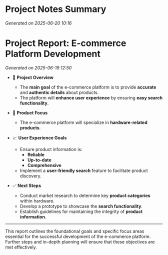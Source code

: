 # Project Notes Summary

*Generated on 2025-06-20 10:16*

# Project Report: E-commerce Platform Development 

*Generated on 2025-06-19 12:50*

- 🛒 **Project Overview**
  - The **main goal** of the e-commerce platform is to provide **accurate** and **authentic details** about products.
  - The platform will **enhance user experience** by ensuring **easy search functionality**.

- 🔧 **Product Focus**
  - The e-commerce platform will specialize in **hardware-related products**.
  
- 📈 **User Experience Goals**
  - Ensure product information is:
    - **Reliable**
    - **Up-to-date**
    - **Comprehensive**
  - Implement a **user-friendly search** feature to facilitate product discovery.
  
- ✅ **Next Steps**
  - Conduct market research to determine key **product categories** within hardware.
  - Develop a prototype to showcase the **search functionality**.
  - Establish guidelines for maintaining the integrity of **product information**. 

---

This report outlines the foundational goals and specific focus areas essential for the successful development of the e-commerce platform. Further steps and in-depth planning will ensure that these objectives are met effectively.